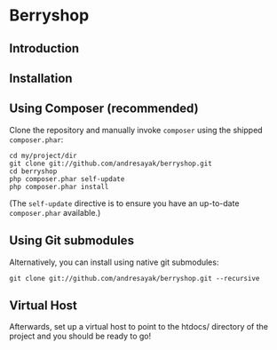 Berryshop
=======================

Introduction
------------



Installation
------------

Using Composer (recommended)
----------------------------
Clone the repository and manually invoke `composer` using the shipped
`composer.phar`:

    cd my/project/dir
    git clone git://github.com/andresayak/berryshop.git
    cd berryshop
    php composer.phar self-update
    php composer.phar install

(The `self-update` directive is to ensure you have an up-to-date `composer.phar`
available.)


Using Git submodules
--------------------
Alternatively, you can install using native git submodules:

    git clone git://github.com/andresayak/berryshop.git --recursive

Virtual Host
------------
Afterwards, set up a virtual host to point to the htdocs/ directory of the
project and you should be ready to go!
